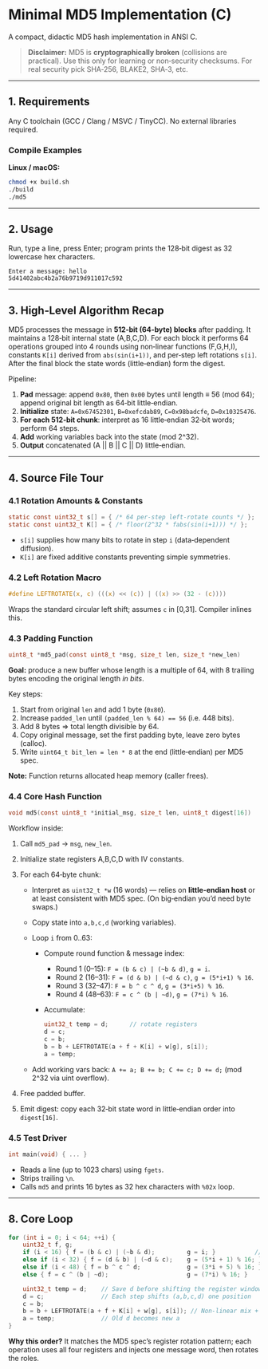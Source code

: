# Minimal MD5 Implementation (C)

A compact, didactic MD5 hash implementation in ANSI C.

> **Disclaimer:** MD5 is **cryptographically broken** (collisions are practical). Use this only for learning or non‑security checksums. For real security pick SHA‑256, BLAKE2, SHA‑3, etc.

---

## 1. Requirements

Any C toolchain (GCC / Clang / MSVC / TinyCC). No external libraries required.

### Compile Examples

**Linux / macOS:**

```bash
chmod +x build.sh
./build
./md5
```

---

## 2. Usage

Run, type a line, press Enter; program prints the 128‑bit digest as 32 lowercase hex characters.

```
Enter a message: hello
5d41402abc4b2a76b9719d911017c592
```

---

## 3. High‑Level Algorithm Recap

MD5 processes the message in **512‑bit (64‑byte) blocks** after padding. It maintains a 128‑bit internal state (A,B,C,D). For each block it performs 64 operations grouped into 4 rounds using non‑linear functions (F,G,H,I), constants `K[i]` derived from `abs(sin(i+1))`, and per‑step left rotations `s[i]`. After the final block the state words (little‑endian) form the digest.

Pipeline:

1. **Pad** message: append `0x80`, then `0x00` bytes until length ≡ 56 (mod 64); append original bit length as 64‑bit little‑endian.
2. **Initialize** state: `A=0x67452301`, `B=0xefcdab89`, `C=0x98badcfe`, `D=0x10325476`.
3. **For each 512‑bit chunk**: interpret as 16 little‑endian 32‑bit words; perform 64 steps.
4. **Add** working variables back into the state (mod 2^32).
5. **Output** concatenated (A || B || C || D) little‑endian.

---

## 4. Source File Tour

### 4.1 Rotation Amounts & Constants

```c
static const uint32_t s[] = { /* 64 per-step left-rotate counts */ };
static const uint32_t K[] = { /* floor(2^32 * fabs(sin(i+1))) */ };
```

* `s[i]` supplies how many bits to rotate in step `i` (data‑dependent diffusion).
* `K[i]` are fixed additive constants preventing simple symmetries.

### 4.2 Left Rotation Macro

```c
#define LEFTROTATE(x, c) (((x) << (c)) | ((x) >> (32 - (c))))
```

Wraps the standard circular left shift; assumes `c` in \[0,31]. Compiler inlines this.

### 4.3 Padding Function

```c
uint8_t *md5_pad(const uint8_t *msg, size_t len, size_t *new_len)
```

**Goal:** produce a new buffer whose length is a multiple of 64, with 8 trailing bytes encoding the original length *in bits*.

Key steps:

1. Start from original `len` and add 1 byte (`0x80`).
2. Increase `padded_len` until `(padded_len % 64) == 56` (i.e. 448 bits).
3. Add 8 bytes => total length divisible by 64.
4. Copy original message, set the first padding byte, leave zero bytes (calloc).
5. Write `uint64_t bit_len = len * 8` at the end (little‑endian) per MD5 spec.

**Note:** Function returns allocated heap memory (caller frees).

### 4.4 Core Hash Function

```c
void md5(const uint8_t *initial_msg, size_t len, uint8_t digest[16])
```

Workflow inside:

1. Call `md5_pad` → `msg`, `new_len`.
2. Initialize state registers A,B,C,D with IV constants.
3. For each 64‑byte chunk:

   * Interpret as `uint32_t *w` (16 words) — relies on **little‑endian host** or at least consistent with MD5 spec. (On big‑endian you’d need byte swaps.)
   * Copy state into `a,b,c,d` (working variables).
   * Loop `i` from 0..63:

     * Compute round function & message index:

       * Round 1 (0–15): `F = (b & c) | (~b & d)`, `g = i`.
       * Round 2 (16–31): `F = (d & b) | (~d & c)`, `g = (5*i+1) % 16`.
       * Round 3 (32–47): `F = b ^ c ^ d`, `g = (3*i+5) % 16`.
       * Round 4 (48–63): `F = c ^ (b | ~d)`, `g = (7*i) % 16`.
     * Accumulate:

       ```c
       uint32_t temp = d;      // rotate registers
       d = c;
       c = b;
       b = b + LEFTROTATE(a + f + K[i] + w[g], s[i]);
       a = temp;
       ```
   * Add working vars back: `A += a; B += b; C += c; D += d;` (mod 2^32 via uint overflow).
4. Free padded buffer.
5. Emit digest: copy each 32‑bit state word in little‑endian order into `digest[16]`.

### 4.5 Test Driver

```c
int main(void) { ... }
```

* Reads a line (up to 1023 chars) using `fgets`.
* Strips trailing `\n`.
* Calls `md5` and prints 16 bytes as 32 hex characters with `%02x` loop.

---

## 8. Core Loop

```c
for (int i = 0; i < 64; ++i) {
    uint32_t f, g;
    if (i < 16) { f = (b & c) | (~b & d);         g = i; }           // Round 1
    else if (i < 32) { f = (d & b) | (~d & c);    g = (5*i + 1) % 16; } // Round 2
    else if (i < 48) { f = b ^ c ^ d;             g = (3*i + 5) % 16; } // Round 3
    else { f = c ^ (b | ~d);                      g = (7*i) % 16; }    // Round 4

    uint32_t temp = d;    // Save d before shifting the register window
    d = c;                // Each step shifts (a,b,c,d) one position
    c = b;
    b = b + LEFTROTATE(a + f + K[i] + w[g], s[i]); // Non-linear mix + constant + data word + rotate
    a = temp;             // Old d becomes new a
}
```

**Why this order?** It matches the MD5 spec’s register rotation pattern; each operation uses all four registers and injects one message word, then rotates the roles.